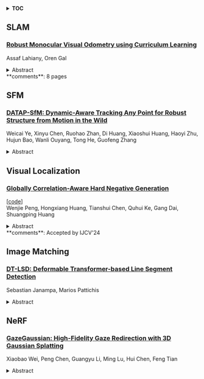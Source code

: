 <details>
  <summary><b>TOC</b></summary>
  <ol>
    <li><a href=#slam>SLAM</a></li>
      <ul>
        <li><a href=#Robust-Monocular-Visual-Odometry-using-Curriculum-Learning>Robust Monocular Visual Odometry using Curriculum Learning</a></li>
      </ul>
    </li>
    <li><a href=#sfm>SFM</a></li>
      <ul>
        <li><a href=#DATAP-SfM:-Dynamic-Aware-Tracking-Any-Point-for-Robust-Structure-from-Motion-in-the-Wild>DATAP-SfM: Dynamic-Aware Tracking Any Point for Robust Structure from Motion in the Wild</a></li>
      </ul>
    </li>
    <li><a href=#visual-localization>Visual Localization</a></li>
      <ul>
        <li><a href=#Globally-Correlation-Aware-Hard-Negative-Generation>Globally Correlation-Aware Hard Negative Generation</a></li>
      </ul>
    </li>
    <li><a href=#image-matching>Image Matching</a></li>
      <ul>
        <li><a href=#DT-LSD:-Deformable-Transformer-based-Line-Segment-Detection>DT-LSD: Deformable Transformer-based Line Segment Detection</a></li>
      </ul>
    </li>
    <li><a href=#nerf>NeRF</a></li>
      <ul>
        <li><a href=#GazeGaussian:-High-Fidelity-Gaze-Redirection-with-3D-Gaussian-Splatting>GazeGaussian: High-Fidelity Gaze Redirection with 3D Gaussian Splatting</a></li>
      </ul>
    </li>
  </ol>
</details>

## SLAM  

### [Robust Monocular Visual Odometry using Curriculum Learning](http://arxiv.org/abs/2411.13438)  
Assaf Lahiany, Oren Gal  
<details>  
  <summary>Abstract</summary>  
  <ol>  
    Curriculum Learning (CL), drawing inspiration from natural learning patterns observed in humans and animals, employs a systematic approach of gradually introducing increasingly complex training data during model development. Our work applies innovative CL methodologies to address the challenging geometric problem of monocular Visual Odometry (VO) estimation, which is essential for robot navigation in constrained environments. The primary objective of our research is to push the boundaries of current state-of-the-art (SOTA) benchmarks in monocular VO by investigating various curriculum learning strategies. We enhance the end-to-end Deep-Patch-Visual Odometry (DPVO) framework through the integration of novel CL approaches, with the goal of developing more resilient models capable of maintaining high performance across challenging environments and complex motion scenarios. Our research encompasses several distinctive CL strategies. We develop methods to evaluate sample difficulty based on trajectory motion characteristics, implement sophisticated adaptive scheduling through self-paced weighted loss mechanisms, and utilize reinforcement learning agents for dynamic adjustment of training emphasis. Through comprehensive evaluation on the real-world TartanAir dataset, our Curriculum Learning-based Deep-Patch-Visual Odometry (CL-DPVO) demonstrates superior performance compared to existing SOTA methods, including both feature-based and learning-based VO approaches. The results validate the effectiveness of integrating curriculum learning principles into visual odometry systems.  
  </ol>  
</details>  
**comments**: 8 pages  
  
  



## SFM  

### [DATAP-SfM: Dynamic-Aware Tracking Any Point for Robust Structure from Motion in the Wild](http://arxiv.org/abs/2411.13291)  
Weicai Ye, Xinyu Chen, Ruohao Zhan, Di Huang, Xiaoshui Huang, Haoyi Zhu, Hujun Bao, Wanli Ouyang, Tong He, Guofeng Zhang  
<details>  
  <summary>Abstract</summary>  
  <ol>  
    This paper proposes a concise, elegant, and robust pipeline to estimate smooth camera trajectories and obtain dense point clouds for casual videos in the wild. Traditional frameworks, such as ParticleSfM~\cite{zhao2022particlesfm}, address this problem by sequentially computing the optical flow between adjacent frames to obtain point trajectories. They then remove dynamic trajectories through motion segmentation and perform global bundle adjustment. However, the process of estimating optical flow between two adjacent frames and chaining the matches can introduce cumulative errors. Additionally, motion segmentation combined with single-view depth estimation often faces challenges related to scale ambiguity. To tackle these challenges, we propose a dynamic-aware tracking any point (DATAP) method that leverages consistent video depth and point tracking. Specifically, our DATAP addresses these issues by estimating dense point tracking across the video sequence and predicting the visibility and dynamics of each point. By incorporating the consistent video depth prior, the performance of motion segmentation is enhanced. With the integration of DATAP, it becomes possible to estimate and optimize all camera poses simultaneously by performing global bundle adjustments for point tracking classified as static and visible, rather than relying on incremental camera registration. Extensive experiments on dynamic sequences, e.g., Sintel and TUM RGBD dynamic sequences, and on the wild video, e.g., DAVIS, demonstrate that the proposed method achieves state-of-the-art performance in terms of camera pose estimation even in complex dynamic challenge scenes.  
  </ol>  
</details>  
  
  



## Visual Localization  

### [Globally Correlation-Aware Hard Negative Generation](http://arxiv.org/abs/2411.13145)  
[[code](https://github.com/pwenjay/gca-hng)]  
Wenjie Peng, Hongxiang Huang, Tianshui Chen, Quhui Ke, Gang Dai, Shuangping Huang  
<details>  
  <summary>Abstract</summary>  
  <ol>  
    Hard negative generation aims to generate informative negative samples that help to determine the decision boundaries and thus facilitate advancing deep metric learning. Current works select pair/triplet samples, learn their correlations, and fuse them to generate hard negatives. However, these works merely consider the local correlations of selected samples, ignoring global sample correlations that would provide more significant information to generate more informative negatives. In this work, we propose a Globally Correlation-Aware Hard Negative Generation (GCA-HNG) framework, which first learns sample correlations from a global perspective and exploits these correlations to guide generating hardness-adaptive and diverse negatives. Specifically, this approach begins by constructing a structured graph to model sample correlations, where each node represents a specific sample and each edge represents the correlations between corresponding samples. Then, we introduce an iterative graph message propagation to propagate the messages of node and edge through the whole graph and thus learn the sample correlations globally. Finally, with the guidance of the learned global correlations, we propose a channel-adaptive manner to combine an anchor and multiple negatives for HNG. Compared to current methods, GCA-HNG allows perceiving sample correlations with numerous negatives from a global and comprehensive perspective and generates the negatives with better hardness and diversity. Extensive experiment results demonstrate that the proposed GCA-HNG is superior to related methods on four image retrieval benchmark datasets. Codes and trained models are available at \url{https://github.com/PWenJay/GCA-HNG}.  
  </ol>  
</details>  
**comments**: Accepted by IJCV'24  
  
  



## Image Matching  

### [DT-LSD: Deformable Transformer-based Line Segment Detection](http://arxiv.org/abs/2411.13005)  
Sebastian Janampa, Marios Pattichis  
<details>  
  <summary>Abstract</summary>  
  <ol>  
    Line segment detection is a fundamental low-level task in computer vision, and improvements in this task can impact more advanced methods that depend on it. Most new methods developed for line segment detection are based on Convolutional Neural Networks (CNNs). Our paper seeks to address challenges that prevent the wider adoption of transformer-based methods for line segment detection. More specifically, we introduce a new model called Deformable Transformer-based Line Segment Detection (DT-LSD) that supports cross-scale interactions and can be trained quickly. This work proposes a novel Deformable Transformer-based Line Segment Detector (DT-LSD) that addresses LETR's drawbacks. For faster training, we introduce Line Contrastive DeNoising (LCDN), a technique that stabilizes the one-to-one matching process and speeds up training by 34 $\times$. We show that DT-LSD is faster and more accurate than its predecessor transformer-based model (LETR) and outperforms all CNN-based models in terms of accuracy. In the Wireframe dataset, DT-LSD achieves 71.7 for $sAP^{10}$ and 73.9 for $sAP^{15}$; while 33.2 for $sAP^{10}$ and 35.1 for $sAP^{15}$ in the YorkUrban dataset.  
  </ol>  
</details>  
  
  



## NeRF  

### [GazeGaussian: High-Fidelity Gaze Redirection with 3D Gaussian Splatting](http://arxiv.org/abs/2411.12981)  
Xiaobao Wei, Peng Chen, Guangyu Li, Ming Lu, Hui Chen, Feng Tian  
<details>  
  <summary>Abstract</summary>  
  <ol>  
    Gaze estimation encounters generalization challenges when dealing with out-of-distribution data. To address this problem, recent methods use neural radiance fields (NeRF) to generate augmented data. However, existing methods based on NeRF are computationally expensive and lack facial details. 3D Gaussian Splatting (3DGS) has become the prevailing representation of neural fields. While 3DGS has been extensively examined in head avatars, it faces challenges with accurate gaze control and generalization across different subjects. In this work, we propose GazeGaussian, a high-fidelity gaze redirection method that uses a two-stream 3DGS model to represent the face and eye regions separately. By leveraging the unstructured nature of 3DGS, we develop a novel eye representation for rigid eye rotation based on the target gaze direction. To enhance synthesis generalization across various subjects, we integrate an expression-conditional module to guide the neural renderer. Comprehensive experiments show that GazeGaussian outperforms existing methods in rendering speed, gaze redirection accuracy, and facial synthesis across multiple datasets. We also demonstrate that existing gaze estimation methods can leverage GazeGaussian to improve their generalization performance. The code will be available at: https://ucwxb.github.io/GazeGaussian/.  
  </ol>  
</details>  
  
  



